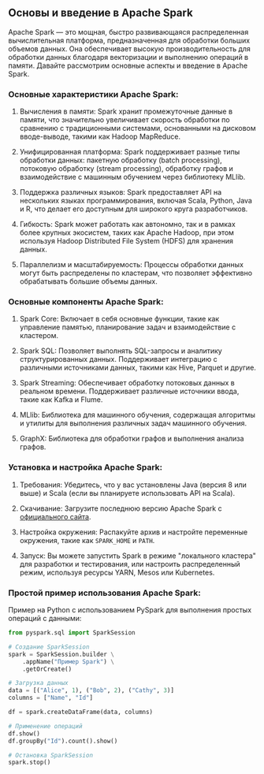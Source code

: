 ## Основы и введение в Apache Spark

Apache Spark — это мощная, быстро развивающаяся распределенная вычислительная платформа, предназначенная для обработки больших объемов данных. Она обеспечивает высокую производительность для обработки данных благодаря векторизации и выполнению операций в памяти. Давайте рассмотрим основные аспекты и введение в Apache Spark.

### Основные характеристики Apache Spark:

1. Вычисления в памяти: Spark хранит промежуточные данные в памяти, что значительно увеличивает скорость обработки по сравнению с традиционными системами, основанными на дисковом вводе-выводе, такими как Hadoop MapReduce.

2. Унифицированная платформа: Spark поддерживает разные типы обработки данных: пакетную обработку (batch processing), потоковую обработку (stream processing), обработку графов и взаимодействие с машинным обучением через библиотеку MLlib.

3. Поддержка различных языков: Spark предоставляет API на нескольких языках программирования, включая Scala, Python, Java и R, что делает его доступным для широкого круга разработчиков.

4. Гибкость: Spark может работать как автономно, так и в рамках более крупных экосистем, таких как Apache Hadoop, при этом используя Hadoop Distributed File System (HDFS) для хранения данных.

5. Параллелизм и масштабируемость: Процессы обработки данных могут быть распределены по кластерам, что позволяет эффективно обрабатывать большие объемы данных.

### Основные компоненты Apache Spark:

1. Spark Core: Включает в себя основные функции, такие как управление памятью, планирование задач и взаимодействие с кластером.

2. Spark SQL: Позволяет выполнять SQL-запросы и аналитику структурированных данных. Поддерживает интеграцию с различными источниками данных, такими как Hive, Parquet и другие.

3. Spark Streaming: Обеспечивает обработку потоковых данных в реальном времени. Поддерживает различные источники ввода, такие как Kafka и Flume.

4. MLlib: Библиотека для машинного обучения, содержащая алгоритмы и утилиты для выполнения различных задач машинного обучения.

5. GraphX: Библиотека для обработки графов и выполнения анализа графов.

### Установка и настройка Apache Spark:

1. Требования: Убедитесь, что у вас установлены Java (версия 8 или выше) и Scala (если вы планируете использовать API на Scala).

2. Скачивание: Загрузите последнюю версию Apache Spark с [официального сайта](https://spark.apache.org/).

3. Настройка окружения: Распакуйте архив и настройте переменные окружения, такие как `SPARK_HOME` и `PATH`.

4. Запуск: Вы можете запустить Spark в режиме "локального кластера" для разработки и тестирования, или настроить распределенный режим, используя ресурсы YARN, Mesos или Kubernetes.

### Простой пример использования Apache Spark:

Пример на Python с использованием PySpark для выполнения простых операций с данными:

```py
from pyspark.sql import SparkSession

# Создание SparkSession
spark = SparkSession.builder \
    .appName("Пример Spark") \
    .getOrCreate()

# Загрузка данных
data = [("Alice", 1), ("Bob", 2), ("Cathy", 3)]
columns = ["Name", "Id"]

df = spark.createDataFrame(data, columns)

# Применение операций
df.show()
df.groupBy("Id").count().show()

# Остановка SparkSession
spark.stop()
```